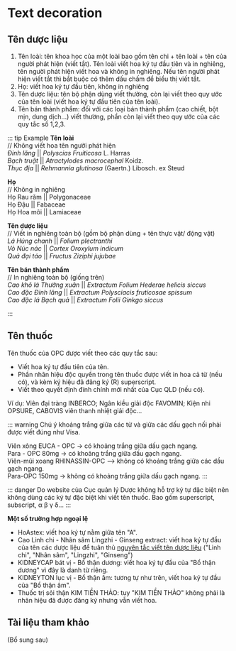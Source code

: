 # Text decoration
## Tên dược liệu

1. Tên loài: tên khoa học của một loài bao gồm tên chi + tên loài + tên của người phát hiện (viết tắt). Tên loài viết hoa ký tự đầu tiên và in nghiêng, tên người phát hiện viết hoa và không in nghiêng. Nếu tên người phát hiện viết tắt thì bắt buộc có thêm dấu chấm để biểu thị viết tắt.
2. Họ: viết hoa ký tự đầu tiên, không in nghiêng
3. Tên dược liệu: tên bộ phận dùng viết thường, còn lại viết theo quy ước của tên loài (viết hoa ký tự đầu tiên của tên loài).
4. Tên bán thành phẩm: đối với các loại bán thành phẩm (cao chiết, bột mịn, dung dịch...) viết thường, phần còn lại viết theo quy ước của các quy tắc số 1,2,3.

::: tip Example
**Tên loài**  
	// Không viết hoa tên người phát hiện  
	*Đinh lăng* || *Polyscias Fruiticosa* L. Harras  
	*Bạch truật* || *Atractylodes macrocephal* Koidz.  
	*Thục địa* || *Rehmannia glutinosa* (Gaertn.) Libosch. ex Steud

**Họ**  
	// Không in nghiêng  
	Họ Rau răm || Polygonaceae  
	Họ Đậu || Fabaceae  
	Họ Hoa môi || Lamiaceae  

**Tên dược liệu**  
	// Viết in nghiêng toàn bộ (gồm bộ phận dùng + tên thực vật/ động vật)  
	*Lá Húng chanh* || *Folium plectranthi*  
	*Vỏ Núc nác* || *Cortex Oroxylum indicum*  
	*Quả đại táo* || *Fructus Ziziphi jujubae*

**Tên bán thành phẩm**  
	// In nghiêng toàn bộ (giống trên)  
	*Cao khô lá Thường xuân* || *Extractum Folium Hederae helicis siccus*  
	*Cao đặc Đinh lăng* || *Extractum Polysciacis fruticosae spissum*  
	*Cao đặc lá Bạch quả* || *Extractum Folii Ginkgo siccus*  

:::

## Tên thuốc
Tên thuốc của OPC được viết theo các quy tắc sau:
* Viết hoa ký tự đầu tiên của tên.
* Phần nhãn hiệu độc quyền trong tên thuốc được viết in hoa cả từ (nếu có), và kèm ký hiệu đã đăng ký (R) superscript.
* Viết theo quyết định đính chính mới nhất của Cục QLD (nếu có).

Ví dụ: Viên đại tràng INBERCO; Ngân kiều giải độc FAVOMIN; Kiện nhi OPSURE, CABOVIS viên thanh nhiệt giải độc...

::: warning
Chú ý khoảng trắng giữa các từ và giữa các dấu gạch nối phải được viết đúng như Visa.

Viên xông EUCA - OPC -> có khoảng trắng giữa dấu gạch ngang.  
Para - OPC 80mg -> có khoảng trắng giữa dấu gạch ngang.  
Viên-mũi xoang RHINASSIN-OPC --> không có khoảng trắng giữa các dầu gạch ngang.  
Para-OPC 150mg -> không có khoảng trắng giữa dấu gạch ngang.
:::

::: danger
Do website của Cục quản lý Dược không hỗ trợ ký tự đặc biệt nên không dùng các ký tự đặc biệt khi viết tên thuốc. Bao gồm superscript, subscript, α β γ δ...
:::

**Một số trường hợp ngoại lệ**
* HoAstex: viết hoa ký tự nằm giữa tên "A".
* Cao Linh chi - Nhân sâm Lingzhi - Ginseng extract: viết hoa ký tự đầu của tên các dược liệu để tuân thủ [nguyên tắc viết tên dược liệu](#ten-duoc-lieu) ("Linh chi", "Nhân sâm", "Lingzhi", "Ginseng")
* KIDNEYCAP bát vị - Bổ thận dương: viết hoa ký tự đầu của "Bổ thận dương" vì đây là danh từ riêng.
* KIDNEYTON lục vị - Bổ thận âm: tương tự như trên, viết hoa ký tự đầu của "Bổ thận âm".
* Thuốc trị sỏi thận KIM TIỀN THẢO: tuy "KIM TIỀN THẢO" không phải là nhãn hiệu đã được đăng ký nhưng vẫn viết hoa.



## Tài liệu tham khảo
(Bổ sung sau)
